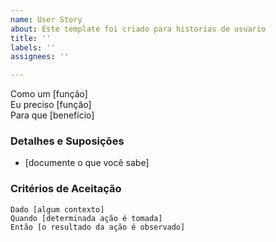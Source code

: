 ```yaml
---
name: User Story
about: Este template foi criado para historias de usuario
title: ''
labels: ''
assignees: ''

---
```


Como um [função]  
Eu preciso [função]  
Para que [benefício]  
   
 ### Detalhes e Suposições
 * [documente o que você sabe]
   
 ### Critérios de Aceitação  
   
 ```pepino
 Dado [algum contexto]
 Quando [determinada ação é tomada]
 Então [o resultado da ação é observado]
 ```
